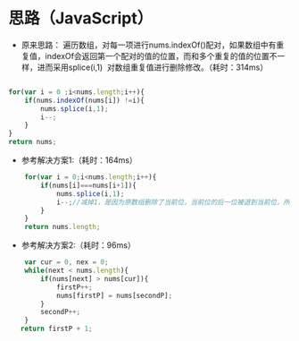 
思路（JavaScript）
==================

* 原来思路：
  遍历数组，对每一项进行nums.indexOf()配对，如果数组中有重复值，indexOf会返回第一个配对的值的位置，而和多个重复的值的位置不一样，进而采用splice(i,1) 
  对数组重复值进行删除修改。（耗时：314ms）

```JavaScript

for(var i = 0 ;i<nums.length;i++){
	if(nums.indexOf(nums[i]) !=i){
		nums.splice(i,1);
		i--;
	}
}
return nums;


```
* 参考解决方案1:（耗时：164ms）
```JavaScript
    for(var i = 0;i<nums.length;i++){
        if(nums[i]===nums[i+1]){
            nums.splice(i,1);
            i--;//减掉1，是因为原数组删除了当前位，当前位的后一位被退到当前位，所以位置减一位
        }
    }
    return nums.length;	
```

* 参考解决方案2:（耗时：96ms）
```JavaScript
    var cur = 0, nex = 0;
    while(next < nums.length){
        if(nums[next] > nums[cur]){
            firstP++;
            nums[firstP] = nums[secondP];
        }
        secondP++;
    }
   return firstP + 1;
    
```
